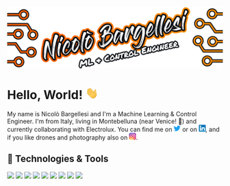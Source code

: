 ![Header](https://raw.githubusercontent.com/iambarge/iambarge/master/src/GitHub_README.png)


# Hello, World! <img src="https://raw.githubusercontent.com/iambarge/iambarge/master/src/wave.gif" width="30px">

My name is Nicolò Bargellesi and I'm a Machine Learning & Control Engineer. I'm from Italy, living in Montebelluna (near Venice! :rowboat:) and currently collaborating with Electrolux. You can find me on [<img src="src/twitter_icon.png" width="16" height="16">][1] or on [<img src="src/linkedin_icon.png" width="16" height="16">][2], and if you like drones and photography also on [<img src="src/instagram_icon.png" width="16" height="16">][3].

<!-- Links to your social media accounts -->

[1]: https://twitter.com/iambarge_
[2]: https://www.linkedin.com/in/nicolo-bargellesi/
[3]: https://www.instagram.com/iambarge/

## 🔧 Technologies & Tools
![](https://img.shields.io/badge/OS-Mac-informational?style=flat&logo=apple&logoColor=white&color=orange)
![](https://img.shields.io/badge/OS-Windows-informational?style=flat&logo=Windows&logoColor=white&color=orange)
![](https://img.shields.io/badge/Code-Python-informational?style=flat&logo=python&logoColor=white&color=orange)
![](https://img.shields.io/badge/Code-Matlab-informational?style=flat&logo=Matrix&logoColor=white&color=orange)
![](https://img.shields.io/badge/Code-C++-informational?style=flat&logo=c&logoColor=white&color=orange)
![](https://img.shields.io/badge/Tools-PyTorch-informational?style=flat&logo=pytorch&logoColor=white&color=orange)
![](https://img.shields.io/badge/Tools-TensorFlow-informational?style=flat&logo=tensorflow&logoColor=white&color=orange)
![](https://img.shields.io/badge/Tools-Keras-informational?style=flat&logo=keras&logoColor=white&color=orange)
![](https://img.shields.io/badge/Tools-OpenCV-informational?style=flat&logo=opencv&logoColor=white&color=orange)
